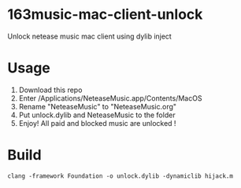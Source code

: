 # 163music-mac-client-unlock
Unlock netease music mac client using dylib inject

# Usage

1. Download this repo
2. Enter /Applications/NeteaseMusic.app/Contents/MacOS
3. Rename "NeteaseMusic" to "NeteaseMusic.org"
4. Put unlock.dylib and NeteaseMusic to the folder
5. Enjoy! All paid and blocked music are unlocked !

# Build
```clang -framework Foundation -o unlock.dylib -dynamiclib hijack.m```